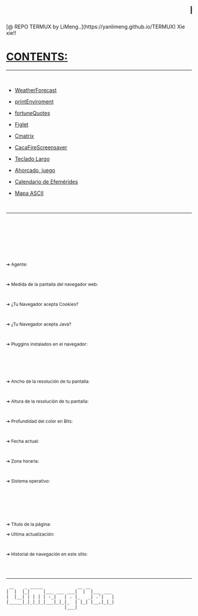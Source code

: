 # <marquee>Hola, bienvenid@......&nbsp;&nbsp; @ <strong>&nbsp;&nbsp;**TERMUX** REPO CLEAN FILES....</strong>&nbsp;&nbsp;&nbsp;<i>&nbsp;&nbsp;aqui se prueban herramientas para Termux - Android....&nbsp;</i></marquee>

<span class="Apple-style-span">
<script language="JavaScript" type="text/javascript">
//<![CDATA[
<!--
today = new Date()
if(today.getMinutes() < 10){
pad = "0"}
else
pad = "";
document.write ;if((today.getHours() >=6) && (today.getHours() <=9)){
document.write("BUENOS DIAS!!")
}
if((today.getHours() >=10) && (today.getHours() <=11)){
document.write("COFFEE TIME!!")
}
if((today.getHours() >=12) && (today.getHours() <=17)){
document.write("QUE APROVECHE..")
}
if((today.getHours() >=18) && (today.getHours() <=23)){
document.write("BUENA TARDE..")
}
if((today.getHours() >=0) && (today.getHours() <=3)){
document.write("..BUENAS NOCHES!! ")
}
if((today.getHours() >=4) && (today.getHours() <=5)){
document.write("DUERME BIEN..")
}
// -->
//]]>
</script>
	 [@ REPO TERMUX by LiMeng..](https://yanlimeng.github.io/TERMUX) 
	 Xie xie!! </span>


#   [CONTENTS:](https://yanlimeng.github.io/TERMUX) 
<hr>
<br>

- [WeatherForecast](https://yanlimeng.github.io/WeatherForecast.bash/
)

- [printEnviroment](https://yanlimeng.github.io/printEnviroment.bash/
)

- [fortuneQuotes](https://yanlimeng.github.io/fortuneQuotes.bash/
)

- [Figlet](https://yanlimeng.github.io/Figlet-shell/
)

- [Cmatrix](https://yanlimeng.github.io/Cmatrix
)

- [CacaFireScreensaver](https://yanlimeng.github.io/CacaFireScreensaver/
)

- [Teclado Largo](https://yanlimeng.github.io/TecladoLargo.bash/
)

- [Ahorcado, juego](https://yanlimeng.github.io/Ahorcado.bash/
)

- [Calendario de Efemérides](https://yanlimeng.github.io/Efemerides.bash/
)

- [Mapa ASCII](https://yanlimeng.github.io/MAPSCII.sh/
)


<br>
<hr>

<html>
  <link rel="shortcut icon" href="https://github.githubassets.com/favicons/favicon.png" type="image/x-icon">
  <link rel="icon" href="https://github.githubassets.com/favicons/favicon.png" type="image/png">
  <link rel="shortcut icon" href="https://github.githubassets.com/favicons/favicon.ico" type="img/x-icon">
	
<div id="ip4" style="font-size:12px">
<div class='col-md-3'>
<br><br>
<h6 style='color:#ffffff;'>Datos de tu navegador</h6>
<div class="marco2">
<!-- Nombre y version del navegador -->
<script type="text/javascript">
//<![CDATA[
var nVer = navigator.appVersion;
var nAgt = navigator.userAgent;
var browserName  = navigator.appName;
var fullVersion  = ''+parseFloat(navigator.appVersion); 
var majorVersion = parseInt(navigator.appVersion,10);
var nameOffset,verOffset,ix;
if ((verOffset=nAgt.indexOf("MSIE"))!=-1) {
 browserName = "Microsoft Internet Explorer";
 fullVersion = nAgt.substring(verOffset+5);}
else if ((verOffset=nAgt.indexOf("Opera"))!=-1) {
 browserName = "Opera";
 fullVersion = nAgt.substring(verOffset+6);}
else if ((verOffset=nAgt.indexOf("Chrome"))!=-1) {
 browserName = "Chrome";
 fullVersion = nAgt.substring(verOffset+7);}
else if ((verOffset=nAgt.indexOf("Safari"))!=-1) {
 browserName = "Safari";
 fullVersion = nAgt.substring(verOffset+7);}
else if ((verOffset=nAgt.indexOf("Firefox"))!=-1) {
 browserName = "Firefox";
 fullVersion = nAgt.substring(verOffset+8);}
else if ( (nameOffset=nAgt.lastIndexOf(' ')+1) < (verOffset=nAgt.lastIndexOf('/')) ) 
{browserName = nAgt.substring(nameOffset,verOffset);
 fullVersion = nAgt.substring(verOffset+1);
 if (browserName.toLowerCase()==browserName.toUpperCase()) {
  browserName = navigator.appName;}}
if ((ix=fullVersion.indexOf(";"))!=-1) fullVersion=fullVersion.substring(0,ix);
if ((ix=fullVersion.indexOf(" "))!=-1) fullVersion=fullVersion.substring(0,ix);
majorVersion = parseInt(''+fullVersion,10);
if (isNaN(majorVersion)) {
 fullVersion  = ''+parseFloat(navigator.appVersion); 
 majorVersion = parseInt(navigator.appVersion,10);}
document.write('&#10132;  Usas el navegador: '+browserName+', la versión: '+fullVersion);
//]]>
</script><br>
<!-- Hasta aqui nombre y version del navegador -->

  
<!-- Tu agente de usuario es -->
&#10132; Agente:
<script type="text/javascript">document.write(navigator.userAgent);</script><br>
<!-- Hasta aqui Tu agente de usuario es -->

<!-- Medida de la pantalla del navegador web -->
&#10132; Medida de la pantalla del navegador web:
<script type="text/javascript">document.write (document.documentElement.clientWidth,' x ',document.documentElement.clientHeight,' pixeles ');
</script><br>
<!-- Hasta aqui Medida de la pantalla del navegador web -->


<!-- ¿Tu Navegador acepta Cooookies? -->
&#10132; ¿Tu Navegador acepta Cookies?
<script type="text/javascript">
if(navigator.cookieEnabled==true)
cookiesok="Está permitido";else if(navigator.cookieEnabled==false)
cookiesok="Olvidalo";else
cookiesok="Respuesta desconocida";
document.write (cookiesok);
</script><br>
<!-- Hasta aqui ¿Tu Navegador acepta Cooookies? -->

<!-- Â¿Tu Navegador acepta Java? -->
&#10132; ¿Tu Navegador acepta Java?
<script type="text/javascript">
if(navigator.javaEnabled()==true)
javaok="Java está activa";else if(navigator.javaEnabled()==false)
javaok="Java está desactivada";else
javaok="Respuesta desconocida";
document.write (javaok);
</script><br>
<!-- Hasta aqui Â¿Tu Navegador acepta Java? -->

<!-- Pluggins instalados en el navegador -->
&#10132; Pluggins instalados en el navegador:
<a style='color:#ffffff;' href="javascript:pinst();">Ver lista</a><br>
<div id="pl"></div>
<script type="text/javascript">
//<![CDATA[
function pinst(){
if(navigator.appName.indexOf("Microsoft Internet Explorer") != -1){
alert('Lo siento, solo esta disponible esa informaciÃ³n para Firefox y Chrome');}
else{
var num_of_plugins=navigator.plugins.length;
var ventana=window.open('','w','width=400,height=600,left=50,top=50');
for(var i=0;i<num_of_plugins;i++){var list_number=i+1;
ventana.document.write(""+list_number+"- "+navigator.plugins[i].name+"  <br />")}}}
//]]>
</script>
<!-- Hasta aqui Pluggins instalados en el navegador -->
</div>
<br>
</div>
  
  
<div class='col-md-3'>
<h6 style='color:#ffffff;'>Datos de tu equipo</h6>
<div class="marco2">
	
<!-- Ancho de la resoluciÃ³n de tu pantalla -->
&#10132; Ancho de la resolución de tu pantalla: 
<script type="text/javascript">document.write(window.screen.width, " pixeles")
</script><br>
<!-- Hasta aqui Ancho de la resoluciÃ³n de tu pantalla -->

<!-- Altura de la resoluciÃ³n de tu pantalla -->
&#10132; Altura de la resolución de tu pantalla:
<script type="text/javascript">document.write(window.screen.height, " pixeles")
</script><br>
<!-- Hasta aqui Altura de la resoluciÃ³n de tu pantalla -->

<!-- Profundidad del color en Bits -->
&#10132; Profundidad del color en Bits:
<script type="text/javascript">
//<![CDATA[
var colorDepth = window.screen.colorDepth;
if (colorDepth == 4)
	document.write("16 colors");
else if (colorDepth == 8)	
	document.write("256 colors");
else if (colorDepth > 8)
	document.write(colorDepth + " bits");
else
	document.write("Unknown");
//]]>
</script><br>
<!-- Hasta aqui Profundidad del color en Bits -->

<!-- Fecha actual -->
&#10132; Fecha actual:
<script type="text/javascript">document.write (fechahoy());
ahora=new Date();function fechahoy(){var diasemana=new Array('Domingo','Lunes','Martes','MiÃ©rcoles','Jueves','Viernes','SÃ¡bado');var nombremes=new Array('Enero','Febrero','Marzo','Abril','Mayo','Junio','Julio','Agosto','Septiembre','Octubre','Noviembre','Diciembre');var ahora;var fecha=new Date();var ano=fecha.getFullYear();var mes=fecha.getMonth();var dia=fecha.getDay();var num=fecha.getDate();ahora=diasemana[dia]+", "+num+" de "+nombremes[mes]+" de "+ano;return ahora;}
</script><br>
<!-- Hasta aqui Fecha actual -->


<!-- REloj -->
<div id='reloj'></div>	
<!-- //REloj -->

<!-- Tu zona horaria es -->
&#10132; Zona horaria:
<script type="text/javascript">checkTimeZone();
function checkTimeZone(){var rightNow=new Date();var rightNowString=rightNow.toString();var lastColon=rightNowString.lastIndexOf(":");var rightNowZone=rightNowString.substring(lastColon+4,rightNowString.length);var rightNowZone=rightNowZone.replace(/ \d\d\d\d$/,"");var rightNowZone=rightNowZone.replace(/ \d\d\d\d $/,"");var date1=new Date(rightNow.getFullYear(),0,1,0,0,0,0);var date2=new Date(rightNow.getFullYear(),6,1,0,0,0,0);var temp=date1.toGMTString();var date3=new Date(temp.substring(0,temp.lastIndexOf(" ")-1));var temp=date2.toGMTString();var date4=new Date(temp.substring(0,temp.lastIndexOf(" ")-1));var hoursDiffStdTime=(date1-date3)/(1000*60*60);var hoursDiffDaylightTime=(date2-date4)/(1000*60*60);if(hoursDiffDaylightTime==hoursDiffStdTime){document.writeln(rightNowZone+", Horario normal");}else{document.writeln(rightNowZone+", Horario de verano");}}
</script><br>
<!-- Hasta aqui Tu zona horaria es -->

<!-- Sistema operativo -->
&#10132; Sistema operativo:
<script type="text/javascript">
var OSName="Unknown OS";
if (navigator.appVersion.indexOf("Win")!=-1) OSName="Windows";
if (navigator.appVersion.indexOf("Mac")!=-1) OSName="MacOS";
if (navigator.appVersion.indexOf("X11")!=-1) OSName="UNIX";
if (navigator.appVersion.indexOf("Linux")!=-1) OSName="Linux";
document.write(OSName);
</script><br>

<!-- Hasta aqui Sistema operativo -->
</div><br>

<h6 style='color:#ffffff;'>Datos de esta URL</h6>
<div class="marco2"> 
&#10132; Título de la página: <script type="text/javascript">document.write(document.title);</script>
<br>

&#10132; Ultima actualización:
<script type="text/javascript">document.write(document.lastModified);</script><br>
<!--&#10132; DirecciÃ³n URL completa de esta pÃ¡gina:<br>
<script type="text/javascript">document.write(document.URL);</script><br>
&#10132; Nombre del dominio:
<script type="text/javascript">document.write(document.domain);</script><br>-->  


<!-- Historial de navegaciÃ³n en este sitio -->
&#10132; Historial de navegación en este sitio:
<script type="text/javascript">var times=history.length; document.write(+times+' paginas en esta sesión');</script><br>
<!-- Hasta aqui Historial de navegaciÃ³n en este sitio -->
</div>
</div>
</div>
<br><hr>
</html>



```
 __    _ _____             __ __         
|  |  |_|     |___ ___ ___|  |  |___ ___ 
|  |__| | | | | -_|   | . |_   _| .'|   |
|_____|_|_|_|_|___|_|_|_  | |_| |__,|_|_|
                      |___|              
```





<SCRIPT LANGUAGE="JavaScript">
var caution = false
function setCookie(name, value, expires, path, domain, secure) {
var curCookie = name + "=" + escape(value) +
((expires) ? "; expires=" + expires.toGMTString() : "") +
((path) ? "; path=" + path : "") +
((domain) ? "; domain=" + domain : "") +
((secure) ? "; secure" : "")
if (!caution || (name + "=" + escape(value)).length <= 4000)
document.cookie = curCookie
else
if (confirm("La cookie no puede pesar más de 4kb!"))
document.cookie = curCookie
}
function getCookie(name) {
var prefix = name + "="
var cookieStartIndex = document.cookie.indexOf(prefix)
if (cookieStartIndex == -1)
return null
var cookieEndIndex = document.cookie.indexOf(";", cookieStartIndex +
prefix.length)
if (cookieEndIndex == -1)
cookieEndIndex = document.cookie.length
return unescape(document.cookie.substring(cookieStartIndex + prefix.length,
cookieEndIndex))
}
function deleteCookie(name, path, domain) {
if (getCookie(name)) {
document.cookie = name + "=" +
((path) ? "; path=" + path : "") +
((domain) ? "; domain=" + domain : "") +
"; expires=Thu, 01-Jan-70 00:00:01 GMT"
}
}
function fixDate(date) {
var base = new Date(0)
var skew = base.getTime()
if (skew > 0)
date.setTime(date.getTime() - skew)
}
var now = new Date()
fixDate(now)
now.setTime(now.getTime() + 365 * 24 * 60 * 60 * 1000)
var visits = getCookie("counter")
if (!visits)
visits = 1
else
visits = parseInt(visits) + 1
setCookie("counter", visits, now)
document.write("Visita: " + visits)</script>

<br>
<br>
